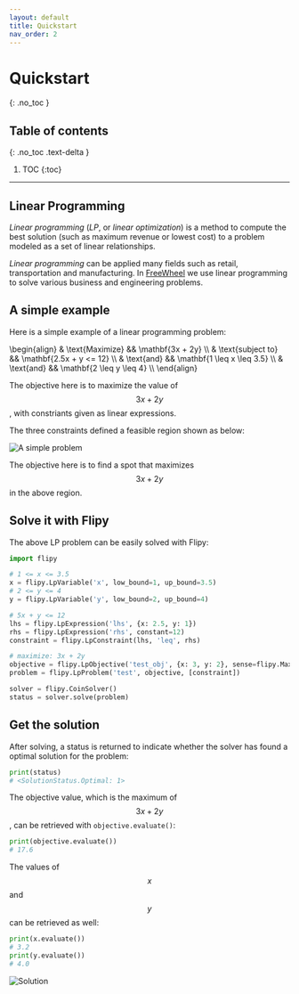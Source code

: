 ```yaml
---
layout: default
title: Quickstart
nav_order: 2
---
```


# Quickstart
{: .no_toc }

## Table of contents
{: .no_toc .text-delta }

1. TOC
{:toc}

---

## Linear Programming

*Linear programming* (*LP*, or *linear optimization*) is a method to compute the best solution (such as maximum revenue or lowest cost) to a problem modeled as a set of linear relationships.

*Linear programming* can be applied many fields such as retail, transportation and manufacturing. In [FreeWheel](https://freewheel.com) we use linear programming to solve various business and engineering problems.

## A simple example

Here is a simple example of a linear programming problem:

\begin{align}
& \text{Maximize} && \mathbf{3x + 2y} \\\\ & \text{subject to} && \mathbf{2.5x + y <= 12} \\\\ & \text{and} && \mathbf{1 \leq x \leq 3.5} \\\\ & \text{and} && \mathbf{2 \leq y \leq 4} \\\\
\end{align}

The objective here is to maximize the value of $$3x + 2y$$, with constriants given as linear expressions.

The three constraints defined a feasible region shown as below:

![A simple problem]({{site.baseurl}}/assets/images/simple-problem.png)

The objective here is to find a spot that maximizes $$3x + 2y$$ in the above region.

## Solve it with Flipy

The above LP problem can be easily solved with Flipy:

```python
import flipy

# 1 <= x <= 3.5
x = flipy.LpVariable('x', low_bound=1, up_bound=3.5)
# 2 <= y <= 4
y = flipy.LpVariable('y', low_bound=2, up_bound=4)

# 5x + y <= 12
lhs = flipy.LpExpression('lhs', {x: 2.5, y: 1})
rhs = flipy.LpExpression('rhs', constant=12) 
constraint = flipy.LpConstraint(lhs, 'leq', rhs)

# maximize: 3x + 2y
objective = flipy.LpObjective('test_obj', {x: 3, y: 2}, sense=flipy.Maximize)
problem = flipy.LpProblem('test', objective, [constraint])

solver = flipy.CoinSolver()
status = solver.solve(problem)
```

## Get the solution 

After solving, a status is returned to indicate whether the solver has found a optimal solution for the problem:

```python
print(status)
# <SolutionStatus.Optimal: 1>
```

The objective value, which is the maximum of $$3x + 2y$$, can be retrieved with `objective.evaluate()`:

```python
print(objective.evaluate())
# 17.6
```

The values of $$x$$ and $$y$$ can be retrieved as well:

```python
print(x.evaluate())
# 3.2
print(y.evaluate())
# 4.0
```

![Solution]({{site.baseurl}}/assets/images/simple-problem-solution.png)